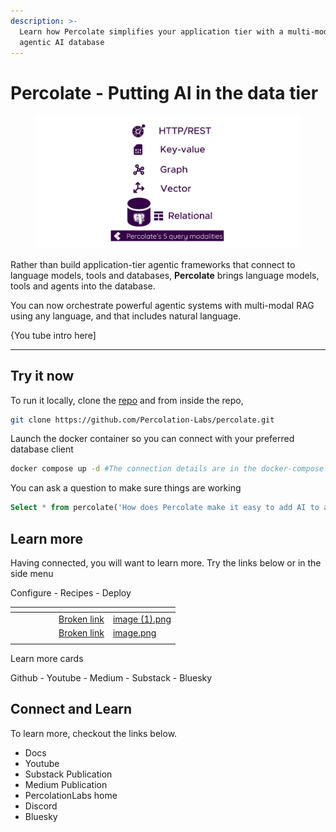 ```yaml
---
description: >-
  Learn how Percolate simplifies your application tier with a multi-modal
  agentic AI database
---
```


# Percolate - Putting AI in the data tier

<figure><img src=".gitbook/assets/image (1).png" alt=""><figcaption></figcaption></figure>

Rather than build application-tier agentic frameworks that connect to language models, tools and databases, **Percolate** brings language models, tools and agents into the database.&#x20;

You can now orchestrate powerful agentic systems with multi-modal RAG using any language, and that includes natural language.&#x20;

{You tube intro here]

***

## Try it now

To run it locally, clone the [repo](https://github.com/Percolation-Labs/percolate) and from inside the repo,

```bash
git clone https://github.com/Percolation-Labs/percolate.git
```

Launch the docker container so you can connect with your preferred database client

```bash
docker compose up -d #The connection details are in the docker-compose file
```

You can ask a question to make sure things are working

```sql
Select * from percolate('How does Percolate make it easy to add AI to applications?')
```

## Learn more

Having connected, you will want to learn more. Try the links below or in the side menu

Configure - Recipes - Deploy&#x20;

<table data-view="cards"><thead><tr><th></th><th></th><th data-hidden></th><th data-hidden></th><th data-hidden></th><th data-hidden data-card-target data-type="content-ref"></th><th data-hidden data-card-cover data-type="files"></th></tr></thead><tbody><tr><td></td><td></td><td></td><td></td><td></td><td><a href="broken-reference">Broken link</a></td><td><a href=".gitbook/assets/image (1).png">image (1).png</a></td></tr><tr><td></td><td></td><td></td><td></td><td></td><td><a href="broken-reference">Broken link</a></td><td><a href=".gitbook/assets/image.png">image.png</a></td></tr><tr><td></td><td></td><td></td><td></td><td></td><td></td><td></td></tr></tbody></table>

Learn more cards

Github - Youtube - Medium - Substack - Bluesky&#x20;

## Connect and Learn

To learn more, checkout the links below.

* Docs
* Youtube
* Substack Publication
* Medium Publication
* PercolationLabs home
* Discord
* Bluesky
